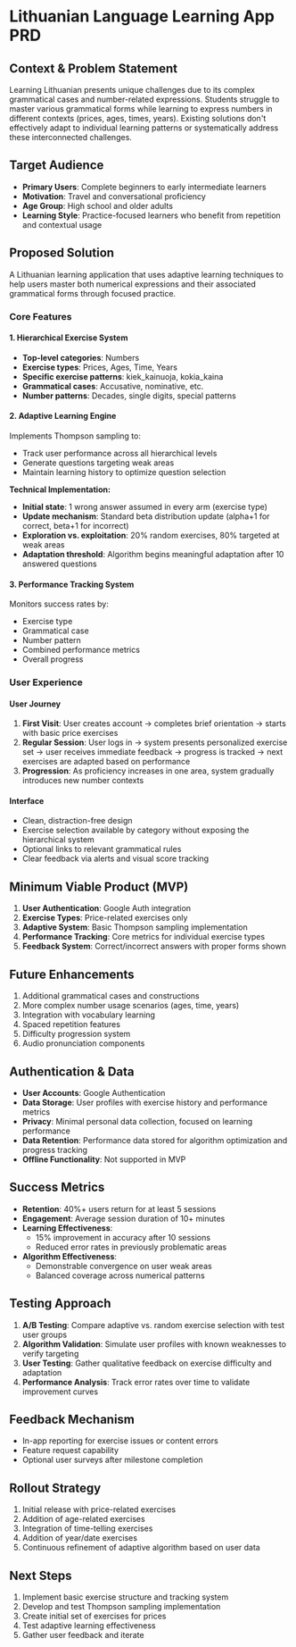 # Lithuanian Language Learning App PRD

## Context & Problem Statement
Learning Lithuanian presents unique challenges due to its complex grammatical cases and number-related expressions. Students struggle to master various grammatical forms while learning to express numbers in different contexts (prices, ages, times, years). Existing solutions don't effectively adapt to individual learning patterns or systematically address these interconnected challenges.

## Target Audience
- **Primary Users**: Complete beginners to early intermediate learners
- **Motivation**: Travel and conversational proficiency
- **Age Group**: High school and older adults
- **Learning Style**: Practice-focused learners who benefit from repetition and contextual usage

## Proposed Solution
A Lithuanian learning application that uses adaptive learning techniques to help users master both numerical expressions and their associated grammatical forms through focused practice.

### Core Features

#### 1. Hierarchical Exercise System
- **Top-level categories**: Numbers
- **Exercise types**: Prices, Ages, Time, Years
- **Specific exercise patterns**: kiek_kainuoja, kokia_kaina
- **Grammatical cases**: Accusative, nominative, etc.
- **Number patterns**: Decades, single digits, special patterns

#### 2. Adaptive Learning Engine
Implements Thompson sampling to:
- Track user performance across all hierarchical levels
- Generate questions targeting weak areas
- Maintain learning history to optimize question selection

**Technical Implementation:**
- **Initial state**: 1 wrong answer assumed in every arm (exercise type)
- **Update mechanism**: Standard beta distribution update (alpha+1 for correct, beta+1 for incorrect)
- **Exploration vs. exploitation**: 20% random exercises, 80% targeted at weak areas
- **Adaptation threshold**: Algorithm begins meaningful adaptation after 10 answered questions

#### 3. Performance Tracking System
Monitors success rates by:
- Exercise type
- Grammatical case
- Number pattern
- Combined performance metrics
- Overall progress

### User Experience

#### User Journey
1. **First Visit**: User creates account → completes brief orientation → starts with basic price exercises
2. **Regular Session**: User logs in → system presents personalized exercise set → user receives immediate feedback → progress is tracked → next exercises are adapted based on performance
3. **Progression**: As proficiency increases in one area, system gradually introduces new number contexts

#### Interface
- Clean, distraction-free design
- Exercise selection available by category without exposing the hierarchical system
- Optional links to relevant grammatical rules
- Clear feedback via alerts and visual score tracking

## Minimum Viable Product (MVP)
1. **User Authentication**: Google Auth integration
2. **Exercise Types**: Price-related exercises only
3. **Adaptive System**: Basic Thompson sampling implementation
4. **Performance Tracking**: Core metrics for individual exercise types
5. **Feedback System**: Correct/incorrect answers with proper forms shown

## Future Enhancements
1. Additional grammatical cases and constructions
2. More complex number usage scenarios (ages, time, years)
3. Integration with vocabulary learning
4. Spaced repetition features
5. Difficulty progression system
6. Audio pronunciation components

## Authentication & Data
- **User Accounts**: Google Authentication
- **Data Storage**: User profiles with exercise history and performance metrics
- **Privacy**: Minimal personal data collection, focused on learning performance
- **Data Retention**: Performance data stored for algorithm optimization and progress tracking
- **Offline Functionality**: Not supported in MVP

## Success Metrics
- **Retention**: 40%+ users return for at least 5 sessions
- **Engagement**: Average session duration of 10+ minutes
- **Learning Effectiveness**:
  - 15% improvement in accuracy after 10 sessions
  - Reduced error rates in previously problematic areas
- **Algorithm Effectiveness**:
  - Demonstrable convergence on user weak areas
  - Balanced coverage across numerical patterns

## Testing Approach
1. **A/B Testing**: Compare adaptive vs. random exercise selection with test user groups
2. **Algorithm Validation**: Simulate user profiles with known weaknesses to verify targeting
3. **User Testing**: Gather qualitative feedback on exercise difficulty and adaptation
4. **Performance Analysis**: Track error rates over time to validate improvement curves

## Feedback Mechanism
- In-app reporting for exercise issues or content errors
- Feature request capability
- Optional user surveys after milestone completion

## Rollout Strategy
1. Initial release with price-related exercises
2. Addition of age-related exercises
3. Integration of time-telling exercises
4. Addition of year/date exercises
5. Continuous refinement of adaptive algorithm based on user data

## Next Steps
1. Implement basic exercise structure and tracking system
2. Develop and test Thompson sampling implementation
3. Create initial set of exercises for prices
4. Test adaptive learning effectiveness
5. Gather user feedback and iterate

